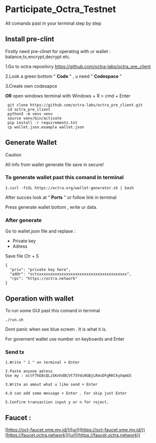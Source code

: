 # Participate_Octra_Testnet

All comands past in your terminal step by step

## Install pre-clint

Firstly need pre-clinet for operating with ur wallet : balance,tx,encrypt,decrypt etc.

1.Go to octra repository https://github.com/octra-labs/octra_pre_client 

2.Look a green bottom " **Code** " , u need " **Codespace** " 

3.Create own codesapce

**OR** open windows terminal with Windows + R > cmd + Enter

```
 git clone https://github.com/octra-labs/octra_pre_client.git
 cd octra_pre_client
 python3 -m venv venv
 source venv/bin/activate
 pip install -r requirements.txt
 cp wallet.json.example wallet.json
```

## Generate Wallet

> [!CAUTION] 
> All info from wallet generate file save in secure!

### To generate wallet past this comand in terminal
```
1.curl -fsSL https://octra.org/wallet-generator.sh | bash
```
After succes look at " **Ports** " or follow link in terminal

Press generate wallet bottom , write ur data.

### After generate 

Go to wallet.json file and replase : 

- Private key
- Adress 

Save file Ctr + S

```
{
  "priv": "private key here",
  "addr": "octxxxxxxxxxxxxxxxxxxxxxxxxxxxxxxxxxxxxxxxx",
  "rpc": "https://octra.network"
}
```

## Operation with wallet

To run some GUI past this comand in terminal 

```
./run.sh
```

Dont panic when see blue screen . It is what it is.

For governent wallet use number on keyboards and Enter

### Send tx 

```
1.Write " 1 " on terminal + Enter 
```
```
2.Paste anyone adress 
Use my : octF7hE8cQLzSKnhd8CVt75Ydu9GBjLR4vDFgRKCkyXqmG5
```

```
3.Write an amout what u like send + Enter
```
```
4.U can add some message + Enter . For skip just Enter
```
```
5.Confirm transaction input y or n for reject.
```
## Faucet : 
[https://oct-faucet.xme.my.id/]([url](https://oct-faucet.xme.my.id/))
[https://faucet.octra.network]([url](https://faucet.octra.network))





